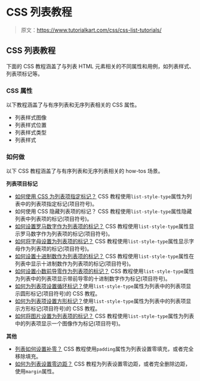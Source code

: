 # CSS 列表教程

> 原文：<https://www.tutorialkart.com/css/css-list-tutorials/>

## CSS 列表教程

下面的 CSS 教程涵盖了与列表 HTML 元素相关的不同属性和用例，如列表样式、列表项标记等。

### CSS 属性

以下教程涵盖了与有序列表和无序列表相关的 CSS 属性。

*   列表样式图像
*   列表样式位置
*   列表样式类型
*   列表样式

### 如何做

以下 CSS 教程涵盖了与有序列表和无序列表相关的 how-tos 场景。

**列表项目标记**

*   [如何使用 CSS 为列表项指定标记？](https://www.tutorialkart.com/css/css-specify-list-item-marker/) CSS 教程使用`list-style-type`属性为列表中的列表项指定标记(项目符号)。
*   如何使用 CSS 隐藏列表项的标记？ CSS 教程使用`list-style-type`属性隐藏列表中列表项的标记(项目符号)。
*   [如何设置罗马数字作为列表项的标记？](https://www.tutorialkart.com/css/css-how-to-set-roman-number-marker-for-list-items/) CSS 教程使用`list-style-type`属性显示罗马数字作为列表项的标记(项目符号)。
*   [如何将字母设置为列表项的标记？](https://www.tutorialkart.com/css/css-how-to-set-alphabets-as-marker-for-list-items/) CSS 教程使用`list-style-type`属性显示字母作为列表项的标记(项目符号)。
*   [如何设置十进制数作为列表项的标记？](https://www.tutorialkart.com/css/css-how-to-set-decimal-numbers-as-marker-for-list-items/) CSS 教程使用`list-style-type`属性在列表中显示十进制数作为列表项的标记(项目符号)。
*   [如何设置小数前导零作为列表项的标记？](https://www.tutorialkart.com/css/css-how-to-set-decimal-leading-zero-as-marker-for-list-items/) CSS 教程使用`list-style-type`属性为列表中的列表项显示带前导零的十进制数字作为标记(项目符号)。
*   [如何为列表项设置循环标记？](https://www.tutorialkart.com/css/css-how-to-set-circular-marker-for-list-items/)使用`list-style-type`属性为列表中的列表项显示圆形标记(项目符号)的 CSS 教程。
*   [如何为列表项设置方形标记？](https://www.tutorialkart.com/css/css-how-to-set-square-marker-for-list-items/)使用`list-style-type`属性为列表中的列表项显示方形标记(项目符号)的 CSS 教程。
*   [如何将图片设置为列表项的标记？](https://www.tutorialkart.com/css/css-how-to-set-image-as-marker-for-list-items/) CSS 教程使用`list-style-type`属性为列表中的列表项显示一个图像作为标记(项目符号)。

**其他**

*   [列表如何设置补零？](https://www.tutorialkart.com/css/css-how-to-set-zero-padding-for-list/) CSS 教程使用`padding`属性为列表设置零填充，或者完全移除填充。
*   [如何为列表设置零边距？](https://www.tutorialkart.com/css/css-how-to-set-zero-margin-for-list/) CSS 教程为列表设置零边距，或者完全删除边距，使用`margin`属性。